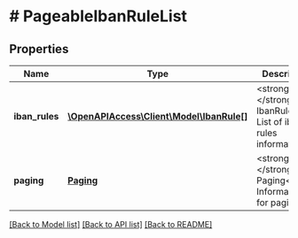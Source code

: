 # # PageableIbanRuleList

## Properties

Name | Type | Description | Notes
------------ | ------------- | ------------- | -------------
**iban_rules** | [**\OpenAPIAccess\Client\Model\IbanRule[]**](IbanRule.md) | &lt;strong&gt;Type:&lt;/strong&gt; IbanRule&lt;br/&gt; List of iban rules information |
**paging** | [**Paging**](Paging.md) | &lt;strong&gt;Type:&lt;/strong&gt; Paging&lt;br/&gt; Information for pagination |

[[Back to Model list]](../../README.md#models) [[Back to API list]](../../README.md#endpoints) [[Back to README]](../../README.md)
